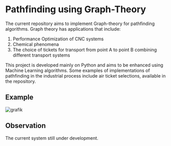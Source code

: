 # Pathfinding using Graph-Theory

The current repository aims to implement Graph-theory for pathfinding algorithms. Graph theory has applications that include:

 1) Performance Optimization of CNC systems
 2) Chemical phenomena
 3) The choice of tickets for transport from point A to point B combining different transport systems

This project is developed mainly on Python and aims to be enhanced using Machine Learning algorithms. Some examples of implementations of pathfinding in the industrial process include air ticket selections, available in the repository.

## Example

![grafik](https://github.com/renecartaya/Pathfinding-with-Graph-Theory/blob/main/Pathfinder.png)

## Observation

The current system still under development.

